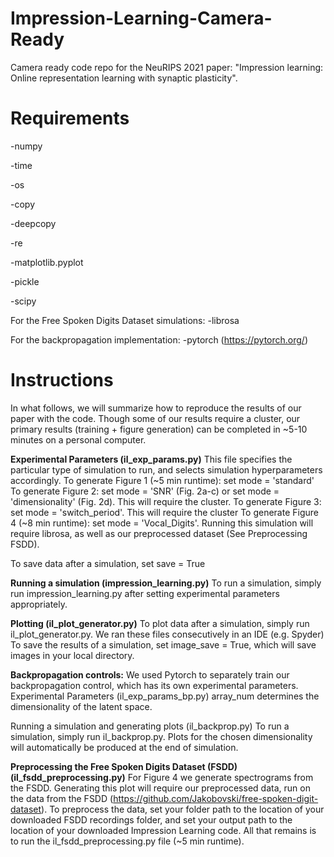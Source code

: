 # Impression-Learning-Camera-Ready
Camera ready code repo for the NeuRIPS 2021 paper: "Impression learning: Online representation learning with synaptic plasticity".


# Requirements

-numpy

-time

-os

-copy

-deepcopy

-re

-matplotlib.pyplot

-pickle

-scipy

For the Free Spoken Digits Dataset simulations:
-librosa

For the backpropagation implementation:
-pytorch (https://pytorch.org/)

# Instructions
In what follows, we will summarize how to reproduce the results of our paper with the code.
Though some of our results require a cluster, our primary results (training + figure generation) can be completed
in ~5-10 minutes on a personal computer.

**Experimental Parameters (il_exp_params.py)**
This file specifies the particular type of simulation to run, and selects simulation hyperparameters accordingly.
To generate Figure 1 (~5 min runtime): set mode = 'standard'
To generate Figure 2: set mode = 'SNR' (Fig. 2a-c) or set mode = 'dimensionality' (Fig. 2d). This will require the cluster.
To generate Figure 3: set mode = 'switch_period'. This will require the cluster
To generate Figure 4 (~8 min runtime): set mode = 'Vocal_Digits'. Running this simulation will require librosa, as well as our preprocessed dataset (See Preprocessing FSDD).

To save data after a simulation, set save = True

**Running a simulation (impression_learning.py)**
To run a simulation, simply run impression_learning.py after setting experimental parameters appropriately.

**Plotting (il_plot_generator.py)**
To plot data after a simulation, simply run il_plot_generator.py. We ran these files consecutively in an IDE (e.g. Spyder)
To save the results of a simulation, set image_save = True, which will save images in your local directory.


**Backpropagation controls:**
We used Pytorch to separately train our backpropagation control, which has its own experimental parameters.
Experimental Parameters (il_exp_params_bp.py)
array_num determines the dimensionality of the latent space.

Running a simulation and generating plots (il_backprop.py)
To run a simulation, simply run il_backprop.py. Plots for the chosen dimensionality will automatically be produced at the end of simulation.

**Preprocessing the Free Spoken Digits Dataset (FSDD) (il_fsdd_preprocessing.py)**
For Figure 4 we generate spectrograms from the FSDD. Generating this plot will require our preprocessed data, run on the data from the FSDD (https://github.com/Jakobovski/free-spoken-digit-dataset). To preprocess the data, set your folder path to the location of your downloaded FSDD recordings folder, and set your output path to the location of your downloaded Impression Learning code. All that remains is to run the il_fsdd_preprocessing.py file (~5 min runtime).
